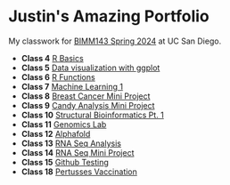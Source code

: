 # Justin's Amazing Portfolio
My classwork for [BIMM143 Spring 2024](https://bioboot.github.io/bimm143_S24/) at UC San Diego.

- **Class 4** [R Basics](https://github.com/JustinLuUCSD/bimm143_github/blob/main/Class04/Class04.pdf)
- **Class 5** [Data visualization with ggplot](https://github.com/JustinLuUCSD/bimm143_github/blob/main/class05/class05.pdf)
- **Class 6** [R Functions](class06/class06.md)
- **Class 7** [Machine Learning 1](https://github.com/JustinLuUCSD/bimm143_github/blob/main/class07/class07.pdf)
- **Class 8** [Breast Cancer Mini Project](https://github.com/JustinLuUCSD/bimm143_github/blob/main/class08/class08minilab.pdf)
- **Class 9** [Candy Analysis Mini Project](https://github.com/JustinLuUCSD/bimm143_github/blob/main/class09/class09.pdf)
- **Class 10** [Structural Bioinformatics Pt. 1](https://github.com/JustinLuUCSD/bimm143_github/blob/main/class10/class10.pdf)
- **Class 11** [Genomics Lab](https://github.com/JustinLuUCSD/bimm143_github/blob/main/class11/class11.pdf)
- **Class 12** [Alphafold]()
- **Class 13** [RNA Seq Analysis](https://github.com/JustinLuUCSD/bimm143_github/blob/main/class13/class13.pdf)
- **Class 14** [RNA Seq Mini Project](https://github.com/JustinLuUCSD/bimm143_github/blob/main/class14/class14.pdf)
- **Class 15** [Github Testing](https://github.com/JustinLuUCSD/bimm143_github)
- **Class 18** [Pertusses Vaccination]()
